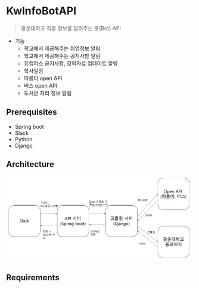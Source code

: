 # KwInfoBotAPI

> 광운대학교 각종 정보를 알려주는 봇(Bot) API

* 기능
  * 학교에서 제공해주는 취업정보 알림
  * 학교에서 제공해주는 공지사항 알림
  * 유캠퍼스 공지사항, 강의자료 업데이트 알림
  * 학사일정
  * 따릉이 open API
  * 버스 open API
  * 도서관 자리 정보 알림



## Prerequisites

* Spring boot
* Slack
* Python
* Django



## Architecture

![image-20200115165300095](README.assets/image-20200115165300095.png)

## Requirements

